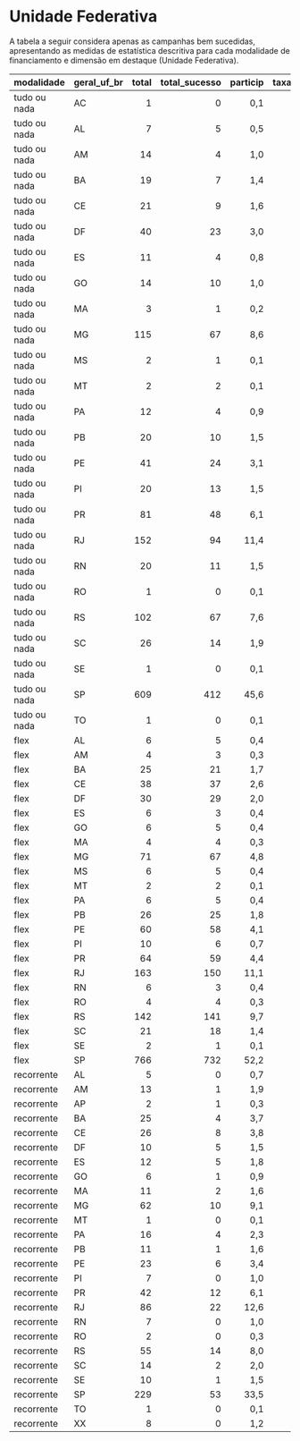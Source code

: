 # Unidade Federativa

A tabela a seguir considera apenas as campanhas bem sucedidas, apresentando as medidas
de estatística descritiva para cada modalidade de financiamento e dimensão em destaque
(Unidade Federativa).

| modalidade   | geral_uf_br   |   total |   total_sucesso |   particip |   taxa_sucesso |   valor_sucesso |   media_sucesso |   std_sucesso |   min_sucesso |   max_sucesso |
|:-------------|:--------------|--------:|----------------:|-----------:|---------------:|----------------:|----------------:|--------------:|--------------:|--------------:|
| tudo ou nada | AC            |       1 |               0 |        0,1 |            0,0 |            0,00 |            0,00 |          0,00 |          0,00 |          0,00 |
| tudo ou nada | AL            |       7 |               5 |        0,5 |           71,4 |        55.859,26 |        11.171,85 |       3.760,92 |       6.855,80 |      15.562,69 |
| tudo ou nada | AM            |      14 |               4 |        1,0 |           28,6 |        34.236,01 |         8.559,00 |       4.714,56 |       3.774,42 |      12.904,88 |
| tudo ou nada | BA            |      19 |               7 |        1,4 |           36,8 |       102.481,83 |        14.640,26 |       8.108,09 |       4.203,66 |      28.456,51 |
| tudo ou nada | CE            |      21 |               9 |        1,6 |           42,9 |       115.503,47 |        12.833,72 |      13.733,43 |       1.334,39 |      41.422,60 |
| tudo ou nada | DF            |      40 |              23 |        3,0 |           57,5 |       511.121,61 |        22.222,68 |      16.473,47 |         41,82 |      75.796,33 |
| tudo ou nada | ES            |      11 |               4 |        0,8 |           36,4 |        72.846,55 |        18.211,64 |      17.231,56 |       1.411,86 |      39.851,60 |
| tudo ou nada | GO            |      14 |              10 |        1,0 |           71,4 |       107.857,97 |        10.785,80 |       7.069,02 |        787,10 |      25.867,99 |
| tudo ou nada | MA            |       3 |               1 |        0,2 |           33,3 |         1.952,95 |         1.952,95 |          0,00 |       1.952,95 |       1.952,95 |
| tudo ou nada | MG            |     115 |              67 |        8,6 |           58,3 |      1.822.099,42 |        27.195,51 |      26.573,25 |       1.204,08 |     136.747,60 |
| tudo ou nada | MS            |       2 |               1 |        0,1 |           50,0 |        38.756,00 |        38.756,00 |          0,00 |      38.756,00 |      38.756,00 |
| tudo ou nada | MT            |       2 |               2 |        0,1 |          100,0 |        16.235,65 |         8.117,82 |       3.144,46 |       5.894,35 |      10.341,30 |
| tudo ou nada | PA            |      12 |               4 |        0,9 |           33,3 |       122.971,38 |        30.742,85 |       3.871,10 |      25.693,41 |      34.218,60 |
| tudo ou nada | PB            |      20 |              10 |        1,5 |           50,0 |       291.702,89 |        29.170,29 |      16.041,93 |       9.446,95 |      56.551,80 |
| tudo ou nada | PE            |      41 |              24 |        3,1 |           58,5 |       352.743,08 |        14.697,63 |      11.661,97 |         54,54 |      42.305,25 |
| tudo ou nada | PI            |      20 |              13 |        1,5 |           65,0 |       223.945,26 |        17.226,56 |       9.924,30 |       5.066,02 |      39.440,42 |
| tudo ou nada | PR            |      81 |              48 |        6,1 |           59,3 |      1.856.539,79 |        38.677,91 |      78.534,96 |        792,14 |     537.544,55 |
| tudo ou nada | RJ            |     152 |              94 |       11,4 |           61,8 |      1.992.588,12 |        21.197,75 |      24.242,49 |        143,20 |     154.365,98 |
| tudo ou nada | RN            |      20 |              11 |        1,5 |           55,0 |       159.498,10 |        14.499,83 |       5.851,10 |       3.938,46 |      23.993,89 |
| tudo ou nada | RO            |       1 |               0 |        0,1 |            0,0 |            0,00 |            0,00 |          0,00 |          0,00 |          0,00 |
| tudo ou nada | RS            |     102 |              67 |        7,6 |           65,7 |      1.556.583,95 |        23.232,60 |      18.896,23 |       1.496,11 |      85.108,68 |
| tudo ou nada | SC            |      26 |              14 |        1,9 |           53,8 |       380.975,10 |        27.212,51 |      24.288,71 |       5.156,31 |      82.775,70 |
| tudo ou nada | SE            |       1 |               0 |        0,1 |            0,0 |            0,00 |            0,00 |          0,00 |          0,00 |          0,00 |
| tudo ou nada | SP            |     609 |             412 |       45,6 |           67,7 |     14.246.781,43 |        34.579,57 |      53.785,60 |         94,90 |     679.297,66 |
| tudo ou nada | TO            |       1 |               0 |        0,1 |            0,0 |            0,00 |            0,00 |          0,00 |          0,00 |          0,00 |
| flex         | AL            |       6 |               5 |        0,4 |           83,3 |        20.618,50 |         4.123,70 |       3.042,21 |         52,78 |       8.487,42 |
| flex         | AM            |       4 |               3 |        0,3 |           75,0 |         5.966,55 |         1.988,85 |       1.491,59 |        621,84 |       3.579,71 |
| flex         | BA            |      25 |              21 |        1,7 |           84,0 |       130.434,36 |         6.211,16 |       9.050,77 |         28,49 |      39.043,46 |
| flex         | CE            |      38 |              37 |        2,6 |           97,4 |       292.839,62 |         7.914,58 |      11.620,26 |         60,22 |      42.352,39 |
| flex         | DF            |      30 |              29 |        2,0 |           96,7 |       141.740,83 |         4.887,61 |       6.274,28 |         11,93 |      19.696,84 |
| flex         | ES            |       6 |               3 |        0,4 |           50,0 |        19.243,05 |         6.414,35 |       3.637,51 |       3.221,88 |      10.374,39 |
| flex         | GO            |       6 |               5 |        0,4 |           83,3 |        18.754,48 |         3.750,90 |       4.503,41 |        907,13 |      11.657,13 |
| flex         | MA            |       4 |               4 |        0,3 |          100,0 |        10.257,69 |         2.564,42 |       1.204,75 |       1.415,31 |       3.759,17 |
| flex         | MG            |      71 |              67 |        4,8 |           94,4 |       482.605,55 |         7.203,07 |      10.740,03 |         35,53 |      55.069,70 |
| flex         | MS            |       6 |               5 |        0,4 |           83,3 |        21.988,60 |         4.397,72 |       2.989,46 |        620,57 |       8.364,98 |
| flex         | MT            |       2 |               2 |        0,1 |          100,0 |        19.225,07 |         9.612,53 |      10.123,51 |       2.454,14 |      16.770,93 |
| flex         | PA            |       6 |               5 |        0,4 |           83,3 |        22.468,65 |         4.493,73 |       5.633,18 |        100,76 |      12.609,40 |
| flex         | PB            |      26 |              25 |        1,8 |           96,2 |        92.454,99 |         3.698,20 |       8.668,49 |         81,93 |      37.589,60 |
| flex         | PE            |      60 |              58 |        4,1 |           96,7 |       313.526,53 |         5.405,63 |       5.143,84 |         62,13 |      26.068,83 |
| flex         | PI            |      10 |               6 |        0,7 |           60,0 |        29.669,49 |         4.944,92 |       4.672,47 |        821,54 |      13.165,19 |
| flex         | PR            |      64 |              59 |        4,4 |           92,2 |       688.481,13 |        11.669,17 |      13.175,20 |         48,19 |      59.310,53 |
| flex         | RJ            |     163 |             150 |       11,1 |           92,0 |      2.121.729,30 |        14.144,86 |      20.277,98 |         10,77 |     142.477,57 |
| flex         | RN            |       6 |               3 |        0,4 |           50,0 |        25.188,92 |         8.396,31 |      11.215,07 |        148,24 |      21.166,43 |
| flex         | RO            |       4 |               4 |        0,3 |          100,0 |         5.636,43 |         1.409,11 |       1.366,75 |        131,70 |       3.310,96 |
| flex         | RS            |     142 |             141 |        9,7 |           99,3 |      1.762.708,33 |        12.501,48 |      18.586,72 |         57,99 |     118.699,04 |
| flex         | SC            |      21 |              18 |        1,4 |           85,7 |        88.617,57 |         4.923,20 |       7.139,53 |         42,01 |      28.385,54 |
| flex         | SE            |       2 |               1 |        0,1 |           50,0 |         2.029,96 |         2.029,96 |          0,00 |       2.029,96 |       2.029,96 |
| flex         | SP            |     766 |             732 |       52,2 |           95,6 |     12.045.946,34 |        16.456,21 |      44.170,98 |         23,05 |     708.972,78 |
| recorrente   | AL            |       5 |               0 |        0,7 |            0,0 |            0,00 |            0,00 |          0,00 |          0,00 |          0,00 |
| recorrente   | AM            |      13 |               1 |        1,9 |            7,7 |            2,02 |            2,02 |          0,00 |          2,02 |          2,02 |
| recorrente   | AP            |       2 |               1 |        0,3 |           50,0 |           70,02 |           70,02 |          0,00 |         70,02 |         70,02 |
| recorrente   | BA            |      25 |               4 |        3,7 |           16,0 |          392,12 |           98,03 |         24,95 |         76,68 |        127,07 |
| recorrente   | CE            |      26 |               8 |        3,8 |           30,8 |          615,96 |           76,99 |         87,20 |          3,16 |        252,23 |
| recorrente   | DF            |      10 |               5 |        1,5 |           50,0 |         1.789,00 |          357,80 |        222,39 |        102,01 |        606,04 |
| recorrente   | ES            |      12 |               5 |        1,8 |           41,7 |          476,39 |           95,28 |        141,24 |         10,54 |        344,69 |
| recorrente   | GO            |       6 |               1 |        0,9 |           16,7 |          277,47 |          277,47 |          0,00 |        277,47 |        277,47 |
| recorrente   | MA            |      11 |               2 |        1,6 |           18,2 |           55,76 |           27,88 |         30,06 |          6,63 |         49,14 |
| recorrente   | MG            |      62 |              10 |        9,1 |           16,1 |         4.465,64 |          446,56 |       1.066,78 |          7,15 |       3.475,05 |
| recorrente   | MT            |       1 |               0 |        0,1 |            0,0 |            0,00 |            0,00 |          0,00 |          0,00 |          0,00 |
| recorrente   | PA            |      16 |               4 |        2,3 |           25,0 |          293,87 |           73,47 |         66,14 |          5,28 |        157,76 |
| recorrente   | PB            |      11 |               1 |        1,6 |            9,1 |          140,18 |          140,18 |          0,00 |        140,18 |        140,18 |
| recorrente   | PE            |      23 |               6 |        3,4 |           26,1 |         1.088,70 |          181,45 |        209,32 |          5,26 |        538,07 |
| recorrente   | PI            |       7 |               0 |        1,0 |            0,0 |            0,00 |            0,00 |          0,00 |          0,00 |          0,00 |
| recorrente   | PR            |      42 |              12 |        6,1 |           28,6 |         4.227,20 |          352,27 |        491,75 |          6,33 |       1.809,10 |
| recorrente   | RJ            |      86 |              22 |       12,6 |           25,6 |         6.116,28 |          278,01 |        408,56 |          3,80 |       1.594,03 |
| recorrente   | RN            |       7 |               0 |        1,0 |            0,0 |            0,00 |            0,00 |          0,00 |          0,00 |          0,00 |
| recorrente   | RO            |       2 |               0 |        0,3 |            0,0 |            0,00 |            0,00 |          0,00 |          0,00 |          0,00 |
| recorrente   | RS            |      55 |              14 |        8,0 |           25,5 |         4.193,00 |          299,50 |        239,17 |          1,09 |        657,08 |
| recorrente   | SC            |      14 |               2 |        2,0 |           14,3 |         2.207,97 |         1.103,99 |        918,36 |        454,61 |       1.753,37 |
| recorrente   | SE            |      10 |               1 |        1,5 |           10,0 |           53,86 |           53,86 |          0,00 |         53,86 |         53,86 |
| recorrente   | SP            |     229 |              53 |       33,5 |           23,1 |        16.721,53 |          315,50 |        902,69 |          3,80 |       5.087,08 |
| recorrente   | TO            |       1 |               0 |        0,1 |            0,0 |            0,00 |            0,00 |          0,00 |          0,00 |          0,00 |
| recorrente   | XX            |       8 |               0 |        1,2 |            0,0 |            0,00 |            0,00 |          0,00 |          0,00 |          0,00 |
